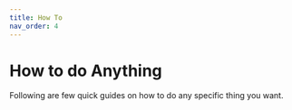 ```yaml
---
title: How To
nav_order: 4
---
```


# How to do Anything

Following are few quick guides on how to do any specific thing you want.